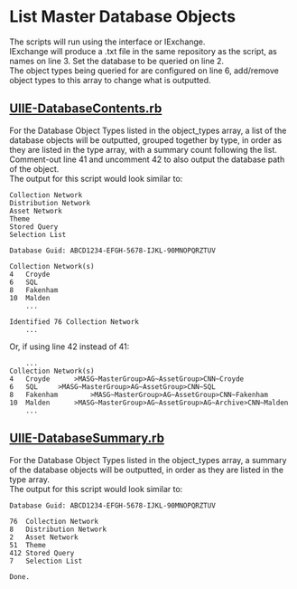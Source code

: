 # List Master Database Objects  
The scripts will run using the interface or IExchange.  
IExchange will produce a .txt file in the same repository as the script, as names on line 3. Set the database to be queried on line 2.  
The object types being queried for are configured on line 6, add/remove object types to this array to change what is outputted.  


## [UIIE-DatabaseContents.rb](./UIIE-DatabaseContents.rb)
For the Database Object Types listed in the object_types array, a list of the database objects will be outputted, grouped together by type, in order as they are listed in the type array, with a summary count following the list.  
Comment-out line 41 and uncomment 42 to also output the database path of the object.  
The output for this script would look similar to:  
```
Collection Network
Distribution Network
Asset Network
Theme
Stored Query
Selection List

Database Guid: ABCD1234-EFGH-5678-IJKL-90MNOPQRZTUV

Collection Network(s)
4	Croyde
6	SQL
8	Fakenham
10	Malden
    ...

Identified 76 Collection Network
    ...

```
Or, if using line 42 instead of 41:
```
    ...
Collection Network(s)
4	Croyde		>MASG~MasterGroup>AG~AssetGroup>CNN~Croyde
6	SQL		>MASG~MasterGroup>AG~AssetGroup>CNN~SQL
8	Fakenham		>MASG~MasterGroup>AG~AssetGroup>CNN~Fakenham
10	Malden		>MASG~MasterGroup>AG~AssetGroup>AG~Archive>CNN~Malden
    ...

```



## [UIIE-DatabaseSummary.rb](./UIIE-DatabaseSummary.rb)
For the Database Object Types listed in the object_types array, a summary of the database objects will be outputted, in order as they are listed in the type array.  
The output for this script would look similar to:  
```
Database Guid: ABCD1234-EFGH-5678-IJKL-90MNOPQRZTUV

76	Collection Network
8	Distribution Network
2	Asset Network
51	Theme
412	Stored Query
7	Selection List

Done.
```
